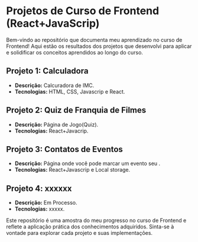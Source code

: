 # Projetos de Curso de Frontend (React+JavaScrip) 

Bem-vindo ao repositório que documenta meu aprendizado no curso de Frontend! Aqui estão os resultados dos projetos que desenvolvi para aplicar e solidificar os conceitos aprendidos ao longo do curso.

## Projeto 1: Calculadora
- **Descrição:** Calcuradora de IMC.
- **Tecnologias:** HTML, CSS, Javascrip e React.

## Projeto 2: Quiz de Franquia de Filmes
- **Descrição:** Página de Jogo(Quiz).
- **Tecnologias:** React+Javacrip.

## Projeto 3: Contatos de Eventos
- **Descrição:** Página onde você pode marcar um evento seu .
- **Tecnologias:** React+Javascrip e Local storage.

## Projeto 4: xxxxxx
- **Descrição:** Em Processo.
- **Tecnologias:**  xxxxx.

Este repositório é uma amostra do meu progresso no curso de Frontend e reflete a aplicação prática dos conhecimentos adquiridos. Sinta-se à vontade para explorar cada projeto e suas implementações.

